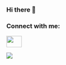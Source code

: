 ### Hi there 👋

<h3 align="left">Connect with me:</h3>
<p align="left">
<a href="https://www.linkedin.com/in/hristo-nikolov-9b417714a/" target="blank"><img align="center" src="https://cdn.jsdelivr.net/npm/simple-icons@3.0.1/icons/linkedin.svg" alt="" height="30" width="40" /></a>  

![](https://komarev.com/ghpvc/?username=hrnnikolov&color=blue)
